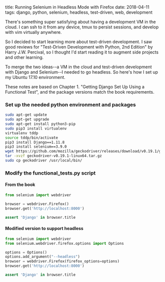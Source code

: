 title: Running Selenium in Headless Mode with Firefox
date: 2018-04-11
tags: django, python, selenium, headless, test-driven, web, development

There's something super satisfying about having a development VM in the cloud. I can ssh to it from any device, tmux to persist sessions, and develop with vim virtually anywhere.

So I decided to start learning more about test-driven development. I saw good reviews for "Test-Driven Development with Python, 2nd Edition" by Harry J.W. Percival, so I thought I'd start reading it to augment side projects and other learning.

To merge the two ideas--a VM in the cloud and test-driven development with Django and Selenium--I needed to go headless. So here's how I set up my Ubuntu 17.10 environment.

These notes are based on Chapter 1. "Getting Django Set Up Using a Functional Test", and the package versions match the book requirements.

### Set up the needed python environment and packages

```bash
sudo apt-get update
sudo apt-get upgrade
sudo apt-get install python3-pip
sudo pip3 install virtualenv
virtualenv tddp
source tddp/bin/activate
pip3 install Django==1.11.8
pip3 install selenium==3.9.0
wget https://github.com/mozilla/geckodriver/releases/download/v0.19.1/geckodriver-v0.19.1-linux64.tar.gz
tar -xvzf geckodriver-v0.19.1-linux64.tar.gz
sudo cp geckodriver /usr/local/bin/
```

### Modify the functional_tests.py script

#### From the book

```python
from selenium import webdriver

browser = webdriver.Firefox()
browser.get('http://localhost:8000')

assert 'Django' in browser.title
```

#### Modified version to support headless

```python
from selenium import webdriver
from selenium.webdriver.firefox.options import Options

options = Options()
options.add_argument("--headless")
browser = webdriver.Firefox(firefox_options=options)
browser.get('http://localhost:8000')

assert 'Django' in browser.title
```
